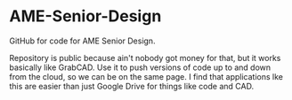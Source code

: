 # AME-Senior-Design

GitHub for code for AME Senior Design.

Repository is public because ain't nobody got money for that, but it works basically like GrabCAD.  Use it to push
versions of code up to and down from the cloud, so we can be on the same page.  I find that applications lke this are
easier than just Google Drive for things like code and CAD.
